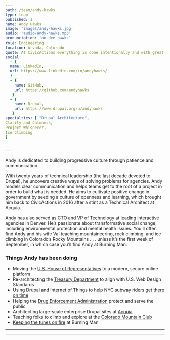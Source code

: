 ```yaml
---
path: /team/andy-hawks
type: team
published: 1
name: Andy Hawks
image: 'images/andy-hawks.jpg'
audio: 'audio/andy-hawks.mp3'
pronunciation: 'an-dee hawks'
role: Engineering
location: Arvada, Colorado
quote: At CivicActions everything is done intentionally and with great purpose. We try to bring this authenticity to everyone we work with.
social: 
  - {
  name: LinkedIn,
  url: https://www.linkedin.com/in/andyhawks/
  }
  - {
    name: GitHub,
    url: https://github.com/andyhawks
   }
  - {
    name: Drupal,
    url: https://www.drupal.org/u/andyhawks
   }
specialties: [ "Drupal Architecture",
Clarity and Calmness,
Project Whisperer,
Ice Climbing
]

  
---
```


Andy is dedicated to building progressive culture through patience and communication. 
 
With twenty years of technical leadership (the last decade devoted to Drupal), he uncovers creative ways of solving problems for agencies. Andy models clear communication and helps teams get to the root of a project in order to build what is needed. He aims to cultivate positive change in government by seeding a culture of openness and learning, which brought him back to CivicActions in 2016 after a stint as a Technical Architect at Acquia.
 
Andy has also served as CTO and VP of Technology at leading interactive agencies in Denver. He’s passionate about transformative social change, including environmental protection and mental health issues. You’ll often find Andy and his wife Val teaching mountaineering, rock climbing, and ice climbing in Colorado’s Rocky Mountains . . . unless it’s the first week of September, in which case you’ll find Andy at Burning Man. 



### Things Andy has been doing
* Moving the [U.S. House of Representatives](https://house.gov/) to a modern, secure online platform 
* Re-architecting the [Treasury Department](http://treasury.gov/) to align with U.S. Web Design Standards
* Using Drupal and Internet of Things to help NYC subway riders [get there on time](https://dev.acquia.com/blog/using-drupal-8-and-aws-iot-to-power-digital-signage-for-new-yorks-subway-system/01/10/2018/20051)
* Helping the [Drug Enforcement Administration](https://www.dea.gov/) protect and serve the public
* Architecting large-scale enterprise Drupal sites at [Acquia](https://www.acquia.com/)
* Teaching folks to climb and explore at the [Colorado Mountain Club](https://www.cmc.org/)
* [Keeping the tunes on fire](https://soundcloud.com/djhawker) at Burning Man


----------------------------

------------------------------
